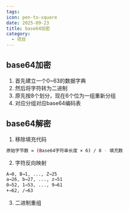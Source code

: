 ```yaml
---
tags:
icon: pen-to-square
date: 2025-09-23
title: base64加密
category:
  - 项目
---
```

## base64加密
1. 首先建立一个0~63的数据字典
2. 然后将字符转为二进制
3. 原先按8个划分，现在6个位为一组重新分组
4. 对应分组对应base64编码表

## base64解密
1. 移除填充代码
```bash
原始字节数 = (Base64字符串长度 × 6) / 8 - 填充数
```
2. 字符反向映射
```bash
A→0, B→1, ..., Z→25
a→26, b→27, ..., z→51
0→52, 1→53, ..., 9→61
+→62, /→63
```
3. 二进制重组​
